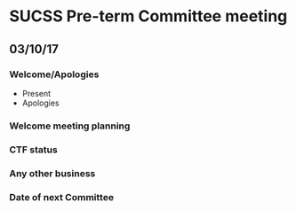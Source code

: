 # SUCSS Pre-term Committee meeting
## 03/10/17

### Welcome/Apologies
* Present
* Apologies

### Welcome meeting planning

### CTF status

### Any other business

### Date of next Committee
